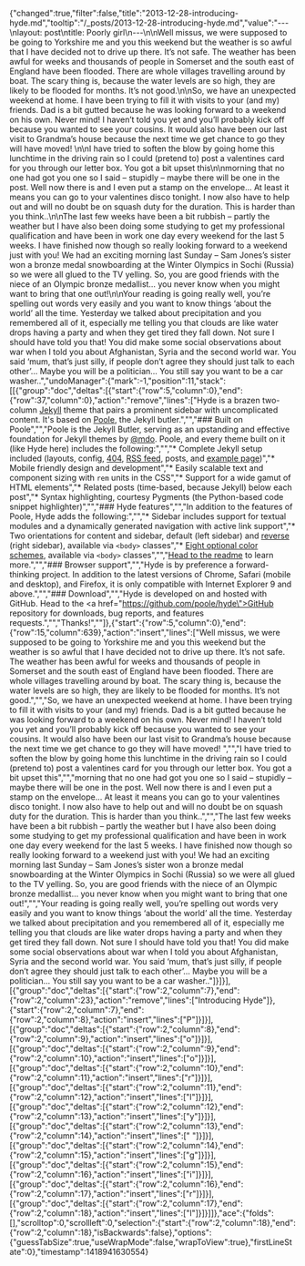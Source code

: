 {"changed":true,"filter":false,"title":"2013-12-28-introducing-hyde.md","tooltip":"/_posts/2013-12-28-introducing-hyde.md","value":"---\nlayout: post\ntitle: Poorly girl\n---\n\nWell missus, we were supposed to be going to Yorkshire me and you this weekend but the weather is so awful that I have decided not to drive up there. It’s not safe. The weather has been awful for weeks and thousands of people in Somerset and the south east of England have been flooded. There are whole villages travelling around by boat. The scary thing is, because the water levels are so high, they are likely to be flooded for months. It’s not good.\n\nSo, we have an unexpected weekend at home. I have been trying to fill it with visits to your (and my) friends. Dad is a bit gutted because he was looking forward to a weekend on his own. Never mind! I haven’t told you yet and you’ll probably kick off because you wanted to see your cousins. It would also have been our last visit to Grandma’s house because the next time we get chance to go they will have moved! \n\nI have tried to soften the blow by going home this lunchtime in the driving rain so I could (pretend to) post a valentines card for you through our letter box. You got a bit upset this\n\nmorning that no one had got you one so I said – stupidly – maybe there will be one in the post. Well now there is and I even put a stamp on the envelope… At least it means you can go to your valentines disco tonight. I now also have to help out and will no doubt be on squash duty for the duration. This is harder than you think..\n\nThe last few weeks have been a bit rubbish – partly the weather but I have also been doing some studying to get my professional qualification and have been in work one day every weekend for the last 5 weeks. I have finished now though so really looking forward to a weekend just with you! We had an exciting morning last Sunday – Sam Jones’s sister won a bronze medal snowboarding at the Winter Olympics in Sochi (Russia) so we were all glued to the TV yelling. So, you are good friends with the niece of an Olympic bronze medallist… you never know when you might want to bring that one out!\n\nYour reading is going really well, you’re spelling out words very easily and you want to know things ‘about the world’ all the time. Yesterday we talked about precipitation and you remembered all of it, especially me telling you that clouds are like water drops having a party and when they get tired they fall down. Not sure I should have told you that! You did make some social observations about war when I told you about Afghanistan, Syria and the second world war. You said ‘mum, that’s just silly, if people don’t agree they should just talk to each other’… Maybe you will be a politician… You still say you want to be a car washer..","undoManager":{"mark":-1,"position":11,"stack":[[{"group":"doc","deltas":[{"start":{"row":5,"column":0},"end":{"row":37,"column":0},"action":"remove","lines":["Hyde is a brazen two-column [Jekyll](http://jekyllrb.com) theme that pairs a prominent sidebar with uncomplicated content. It's based on [Poole](http://getpoole.com), the Jekyll butler.","","### Built on Poole","","Poole is the Jekyll Butler, serving as an upstanding and effective foundation for Jekyll themes by [@mdo](https://twitter.com/mdo). Poole, and every theme built on it (like Hyde here) includes the following:","","* Complete Jekyll setup included (layouts, config, [404](/404), [RSS feed](/atom.xml), posts, and [example page](/about))","* Mobile friendly design and development","* Easily scalable text and component sizing with `rem` units in the CSS","* Support for a wide gamut of HTML elements","* Related posts (time-based, because Jekyll) below each post","* Syntax highlighting, courtesy Pygments (the Python-based code snippet highlighter)","","### Hyde features","","In addition to the features of Poole, Hyde adds the following:","","* Sidebar includes support for textual modules and a dynamically generated navigation with active link support","* Two orientations for content and sidebar, default (left sidebar) and [reverse](https://github.com/poole/lanyon#reverse-layout) (right sidebar), available via `<body>` classes","* [Eight optional color schemes](https://github.com/poole/hyde#themes), available via `<body>` classes","","[Head to the readme](https://github.com/poole/hyde#readme) to learn more.","","### Browser support","","Hyde is by preference a forward-thinking project. In addition to the latest versions of Chrome, Safari (mobile and desktop), and Firefox, it is only compatible with Internet Explorer 9 and above.","","### Download","","Hyde is developed on and hosted with GitHub. Head to the <a href=\"https://github.com/poole/hyde\">GitHub repository</a> for downloads, bug reports, and features requests.","","Thanks!",""]},{"start":{"row":5,"column":0},"end":{"row":15,"column":639},"action":"insert","lines":["Well missus, we were supposed to be going to Yorkshire me and you this weekend but the weather is so awful that I have decided not to drive up there. It’s not safe. The weather has been awful for weeks and thousands of people in Somerset and the south east of England have been flooded. There are whole villages travelling around by boat. The scary thing is, because the water levels are so high, they are likely to be flooded for months. It’s not good.","","So, we have an unexpected weekend at home. I have been trying to fill it with visits to your (and my) friends. Dad is a bit gutted because he was looking forward to a weekend on his own. Never mind! I haven’t told you yet and you’ll probably kick off because you wanted to see your cousins. It would also have been our last visit to Grandma’s house because the next time we get chance to go they will have moved! ","","I have tried to soften the blow by going home this lunchtime in the driving rain so I could (pretend to) post a valentines card for you through our letter box. You got a bit upset this","","morning that no one had got you one so I said – stupidly – maybe there will be one in the post. Well now there is and I even put a stamp on the envelope… At least it means you can go to your valentines disco tonight. I now also have to help out and will no doubt be on squash duty for the duration. This is harder than you think..","","The last few weeks have been a bit rubbish – partly the weather but I have also been doing some studying to get my professional qualification and have been in work one day every weekend for the last 5 weeks. I have finished now though so really looking forward to a weekend just with you! We had an exciting morning last Sunday – Sam Jones’s sister won a bronze medal snowboarding at the Winter Olympics in Sochi (Russia) so we were all glued to the TV yelling. So, you are good friends with the niece of an Olympic bronze medallist… you never know when you might want to bring that one out!","","Your reading is going really well, you’re spelling out words very easily and you want to know things ‘about the world’ all the time. Yesterday we talked about precipitation and you remembered all of it, especially me telling you that clouds are like water drops having a party and when they get tired they fall down. Not sure I should have told you that! You did make some social observations about war when I told you about Afghanistan, Syria and the second world war. You said ‘mum, that’s just silly, if people don’t agree they should just talk to each other’… Maybe you will be a politician… You still say you want to be a car washer.."]}]}],[{"group":"doc","deltas":[{"start":{"row":2,"column":7},"end":{"row":2,"column":23},"action":"remove","lines":["Introducing Hyde"]},{"start":{"row":2,"column":7},"end":{"row":2,"column":8},"action":"insert","lines":["P"]}]}],[{"group":"doc","deltas":[{"start":{"row":2,"column":8},"end":{"row":2,"column":9},"action":"insert","lines":["o"]}]}],[{"group":"doc","deltas":[{"start":{"row":2,"column":9},"end":{"row":2,"column":10},"action":"insert","lines":["o"]}]}],[{"group":"doc","deltas":[{"start":{"row":2,"column":10},"end":{"row":2,"column":11},"action":"insert","lines":["r"]}]}],[{"group":"doc","deltas":[{"start":{"row":2,"column":11},"end":{"row":2,"column":12},"action":"insert","lines":["l"]}]}],[{"group":"doc","deltas":[{"start":{"row":2,"column":12},"end":{"row":2,"column":13},"action":"insert","lines":["y"]}]}],[{"group":"doc","deltas":[{"start":{"row":2,"column":13},"end":{"row":2,"column":14},"action":"insert","lines":[" "]}]}],[{"group":"doc","deltas":[{"start":{"row":2,"column":14},"end":{"row":2,"column":15},"action":"insert","lines":["g"]}]}],[{"group":"doc","deltas":[{"start":{"row":2,"column":15},"end":{"row":2,"column":16},"action":"insert","lines":["i"]}]}],[{"group":"doc","deltas":[{"start":{"row":2,"column":16},"end":{"row":2,"column":17},"action":"insert","lines":["r"]}]}],[{"group":"doc","deltas":[{"start":{"row":2,"column":17},"end":{"row":2,"column":18},"action":"insert","lines":["l"]}]}]]},"ace":{"folds":[],"scrolltop":0,"scrollleft":0,"selection":{"start":{"row":2,"column":18},"end":{"row":2,"column":18},"isBackwards":false},"options":{"guessTabSize":true,"useWrapMode":false,"wrapToView":true},"firstLineState":0},"timestamp":1418941630554}